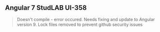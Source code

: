 ## Angular 7 StudLAB UI-358

> Doesn't compile - error occured. Needs fixing and update to Angular version 9.
> Lock files removed to prevent github security issues